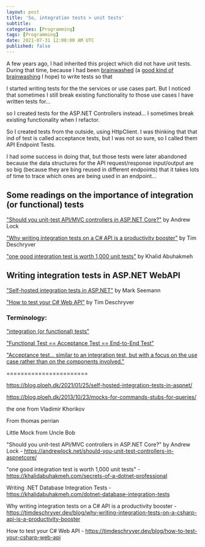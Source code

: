 ```yaml
---
layout: post
title: 'So, integration tests > unit tests'
subtitle: 
categories: [Programming]
tags: [Programming]
date: 2021-07-31 12:00:00 AM UTC
published: false
---
```


<!-- July 15, 2021  5:00 AM Philippine Time -->

<!-- About two years ago,  -->

A few years ago, I had inherited this project which did not have unit tests. During that time, because I had been [brainwashed](/memorabilia/quotes/tdd/) (a [good kind of brainwashing](https://www.nikiflorica.com/post/the-hammering-process-too-hard-too-soft-or-just-right) I hope) to write tests so that 


I started writing tests for the the services or use cases part. But I noticed that sometimes I still break existing functionality to those use cases I have written tests for... 

so I created tests for the ASP.NET Controllers instead... I sometimes break existing functionality when I refactor.

So I created tests from the outside, using HttpClient. I was thinking that that ind of test is called acceptance tests, but I was not so sure, so I called them API Endpoint Tests.

I had some success in doing that, but those tests were later abandoned because the data structures for the API request/response input/output are so big (because they are bing reused in different endpoints) that it takes lots of time to trace which ones are being used in an endpoint...






## Some readings on the importance of integration (or functional) tests

["Should you unit-test API/MVC controllers in ASP.NET Core?"](https://andrewlock.net/should-you-unit-test-controllers-in-aspnetcore/) by Andrew Lock

["Why writing integration tests on a C# API is a productivity booster"](https://timdeschryver.dev/blog/why-writing-integration-tests-on-a-csharp-api-is-a-productivity-booster) by Tim Deschryver

["one good integration test is worth 1,000 unit tests"](https://khalidabuhakmeh.com/secrets-of-a-dotnet-professional) by Khalid Abuhakmeh



## Writing integration tests in ASP.NET WebAPI

["Self-hosted integration tests in ASP.NET"](https://blog.ploeh.dk/2021/01/25/self-hosted-integration-tests-in-aspnet/) by Mark Seemann

["How to test your C# Web API"](https://timdeschryver.dev/blog/how-to-test-your-csharp-web-api) by Tim Deschryver



### Terminology:

["integration (or functional) tests"](https://timdeschryver.dev/blog/why-writing-integration-tests-on-a-csharp-api-is-a-productivity-booster)

["Functional Test == Acceptance Test == End-to-End Test"](https://www.obeythetestinggoat.com/book/chapter_02_unittest.html)

["Acceptance test... similar to an integration test, but with a focus on the use case rather than on the components involved."](http://www.getlaura.com/testing-unit-vs-integration-vs-regression-vs-acceptance/)



=======================






https://blog.ploeh.dk/2021/01/25/self-hosted-integration-tests-in-aspnet/


https://blog.ploeh.dk/2013/10/23/mocks-for-commands-stubs-for-queries/


the one from Vladimir Khorikov

From thomas perrian



Little Mock from Uncle Bob





"Should you unit-test API/MVC controllers in ASP.NET Core?" by Andrew Lock - https://andrewlock.net/should-you-unit-test-controllers-in-aspnetcore/

"one good integration test is worth 1,000 unit tests" - https://khalidabuhakmeh.com/secrets-of-a-dotnet-professional

Writing .NET Database Integration Tests - https://khalidabuhakmeh.com/dotnet-database-integration-tests




Why writing integration tests on a C# API is a productivity booster - https://timdeschryver.dev/blog/why-writing-integration-tests-on-a-csharp-api-is-a-productivity-booster


How to test your C# Web API - https://timdeschryver.dev/blog/how-to-test-your-csharp-web-api